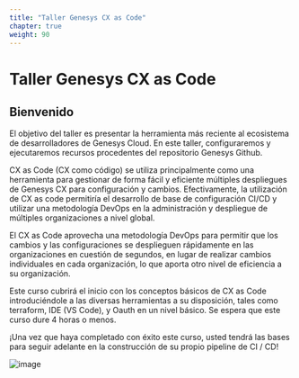 ```yaml
---
title: "Taller Genesys CX as Code"
chapter: true
weight: 90
---
```


# Taller Genesys CX as Code
## Bienvenido

El objetivo del taller es presentar la herramienta más reciente al ecosistema de desarrolladores de Genesys Cloud. En este taller, configuraremos y ejecutaremos recursos procedentes del repositorio Genesys Github.

CX as Code (CX como código) se utiliza principalmente como una herramienta para gestionar de forma fácil y eficiente múltiples despliegues de Genesys CX para configuración y cambios. Efectivamente, la utilización de CX as code permitiría el desarrollo de base de configuración CI/CD y utilizar una metodología DevOps en la administración y despliegue de múltiples organizaciones a nivel global. 

El CX as Code aprovecha una metodología DevOps para permitir que los cambios y las configuraciones se desplieguen rápidamente en las organizaciones en cuestión de segundos, en lugar de realizar cambios individuales en cada organización, lo que aporta otro nivel de eficiencia a su organización. 

Este curso cubrirá el inicio con los conceptos básicos de CX as Code introduciéndole a las diversas herramientas a su disposición, tales como terraform, IDE (VS Code), y Oauth en un nivel básico. Se espera que este curso dure 4 horas o menos. 

¡Una vez que haya completado con éxito este curso, usted tendrá las bases para seguir adelante en la construcción de su propio pipeline de CI / CD!

![image](/images/Developerimage.jpg)

